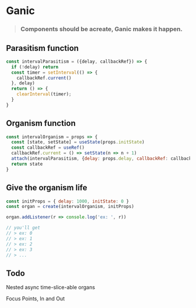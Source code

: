 # Ganic

> ### Components should be acreate, Ganic makes it happen.

## Parasitism function
```javascript
const intervalParasitism = ({delay, callbackRef}) => {
  if (!delay) return
  const timer = setInterval(() => {
    callbackRef.current()
  }, delay)
  return () => {
    clearInterval(timer);
  }
}
```

## Organism function
```javascript
const intervalOrganism = props => {
  const [state, setState] = useState(props.initState)
  const callbackRef = useRef()
  callbackRef.current = () => setState(n => n + 1)
  attach(intervalParasitism, {delay: props.delay, callbackRef: callbackRef})
  return state
}
```

## Give the organism life
```javascript
const initProps = { delay: 1000, initState: 0 }
const organ = create(intervalOrganism, initProps)

organ.addListener(r => console.log('ex: ', r))

// you'll get
// > ex: 0
// > ex: 1
// > ex: 2
// > ex: 3
// > ...
```

## Todo

Nested async time-slice-able organs

Focus Points, In and Out
